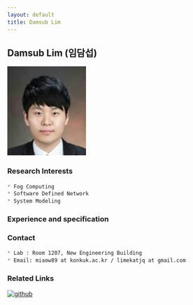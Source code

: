 ```yaml
---
layout: default
title: Damsub Lim
---
```


## Damsub Lim (임담섭)
![alt_text](../assets/img/profile/profile_dslim.png)

### Research Interests
```markdown
* Fog Computing
* Software Defined Network
* System Modeling
```

### Experience and specification

### Contact
```markdown
* Lab : Room 1207, New Engineering Building
* Email: miaow89 at konkuk.ac.kr / limekatjq at gmail.com
```

### Related Links
[![github](https://img.shields.io/badge/GitHub-181717.svg?&style=for-the-badge&logo=GitHub&logoColor=white)](https://github.com/miaow89)